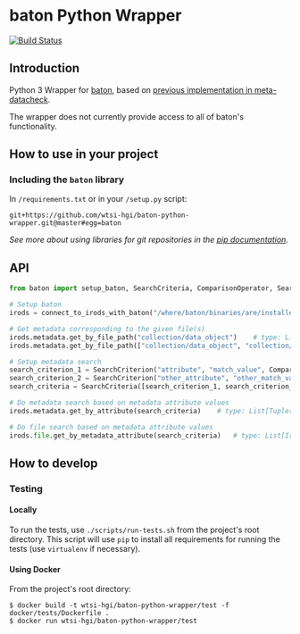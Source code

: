 # baton Python Wrapper
[![Build Status](https://travis-ci.org/wtsi-hgi/baton-python-wrapper.svg)](https://travis-ci.org/wtsi-hgi/baton-python-wrapper)

## Introduction
Python 3 Wrapper for [baton](https://github.com/wtsi-npg/baton), based on [previous implementation in meta-datacheck](https://github.com/wtsi-hgi/metadata-check/blob/9cd5c41b0f2e254fc1d6249a14752bd428587bb7/irods_baton/baton_wrapper.py).

The wrapper does not currently provide access to all of baton's functionality.


## How to use in your project
### Including the `baton` library
In ``/requirements.txt`` or in your ``/setup.py`` script:
```
git+https://github.com/wtsi-hgi/baton-python-wrapper.git@master#egg=baton
```
*See more about using libraries for git repositories in the 
[pip documentation](https://pip.readthedocs.org/en/1.1/requirements.html#git).*


## API
```python
from baton import setup_baton, SearchCriteria, ComparisonOperator, SearchCriterion, IrodsFile

# Setup baton
irods = connect_to_irods_with_baton("/where/baton/binaries/are/installed/", "irods_query_zone")

# Get metadata corresponding to the given file(s)
irods.metadata.get_by_file_path("collection/data_object")    # type: List[Tuple(str, str)]:
irods.metadata.get_by_file_path(["collection/data_object", "collection/other_data_object_"])    # type: List[Tuple(str, str)]:

# Setup metadata search
search_criterion_1 = SearchCriterion("attribute", "match_value", ComparisonOperator.EQUALS)
search_criterion_2 = SearchCriterion("other_attribute", "other_match_value", ComparisonOperator.LESS_THAN)
search_criteria = SearchCriteria([search_criterion_1, search_criterion_2])  # Collection of SearchCriteria (subclass of `list`)

# Do metadata search based on metadata attribute values
irods.metadata.get_by_attribute(search_criteria)    # type: List[Tuple(str, str)]:

# Do file search based on metadata attribute values
irods.file.get_by_metadata_attribute(search_criteria)   # type: List[IrodsFile]
```


## How to develop
### Testing
#### Locally
To run the tests, use ``./scripts/run-tests.sh`` from the project's root directory. This script will use ``pip`` to 
install all requirements for running the tests (use `virtualenv` if necessary).

#### Using Docker
From the project's root directory:
```
$ docker build -t wtsi-hgi/baton-python-wrapper/test -f docker/tests/Dockerfile .
$ docker run wtsi-hgi/baton-python-wrapper/test
```